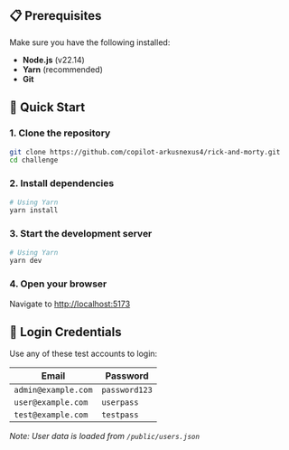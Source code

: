 ## 📋 Prerequisites

Make sure you have the following installed:

- **Node.js** (v22.14)
- **Yarn** (recommended)
- **Git**

## 🚀 Quick Start

### 1. Clone the repository
```bash
git clone https://github.com/copilot-arkusnexus4/rick-and-morty.git
cd challenge
```

### 2. Install dependencies
```bash
# Using Yarn
yarn install
```

### 3. Start the development server
```bash
# Using Yarn
yarn dev
```

### 4. Open your browser
Navigate to [http://localhost:5173](http://localhost:5173)

## 🔑 Login Credentials

Use any of these test accounts to login:

| Email | Password |
|-------|----------|
| `admin@example.com` | `password123` |
| `user@example.com` | `userpass` |
| `test@example.com` | `testpass` |

*Note: User data is loaded from `/public/users.json`*
